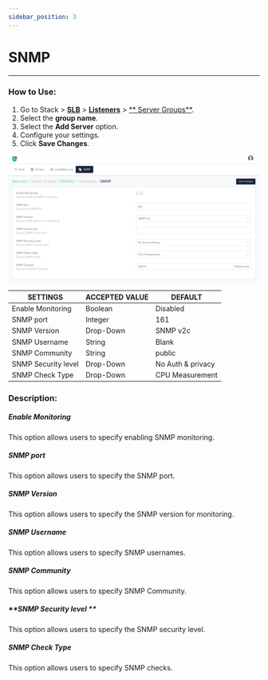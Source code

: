 ```yaml
---
sidebar_position: 3
---
```


# SNMP

---

### How to Use:

1. Go to Stack > [**SLB**](/enterprise/adc) > [**Listeners**](../listeners.md) > [** Server Groups**](./server_groups.md).
2. Select the **group name**.
3. Select the **Add Server** option.
3. Configure your settings. 
4. Click **Save Changes**.

![snmp](/img/adc/v8/docs/snmp.png)

| SETTINGS             | ACCEPTED VALUE | DEFAULT           |
|----------------------|----------------|-------------------|
| Enable Monitoring    | Boolean        | Disabled          |
| SNMP port            | Integer        | 161               |
| SNMP Version         | Drop-Down      | SNMP v2c          |
| SNMP Username        | String         | Blank             |
| SNMP Community       | String         | public            |
| SNMP Security level  | Drop-Down      | No Auth & privacy |
| SNMP Check Type      | Drop-Down      | CPU Measurement   |

### Description:

##### **Enable Monitoring**

This option allows users to specify enabling SNMP monitoring.

##### **SNMP port**

This option allows users to specify the SNMP port.

##### **SNMP Version**

This option allows users to specify the SNMP version for monitoring.

##### **SNMP Username**

This option allows users to specify SNMP usernames.

##### **SNMP Community**

This option allows users to specify SNMP Community.

##### **SNMP Security level **

This option allows users to specify the SNMP security level.

##### **SNMP Check Type**

This option allows users to specify SNMP checks.
